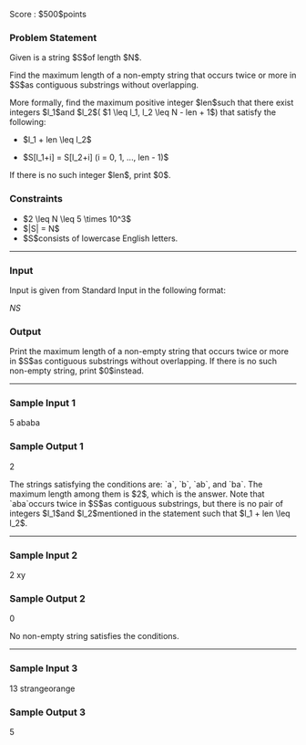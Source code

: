 
<div>

<span>

<span>

<p>
Score : $500$points
</p>

<div>

<section>

### **Problem Statement**

<p>
Given is a string $S$of length $N$.
</p>

<p>
Find the maximum length of a non-empty string that occurs twice or more in $S$as contiguous substrings without overlapping.
</p>

<p>
More formally, find the maximum positive integer $len$such that there exist integers $l_1$and $l_2$( $1 \leq l_1, l_2 \leq N - len + 1$) that satisfy the following:
</p>

<ul>

<li>

<p>
$l_1 + len \leq l_2$
</p>

</li>

<li>

<p>
$S[l_1+i] = S[l_2+i] (i = 0, 1, ..., len - 1)$
</p>

</li>

</ul>

<p>
If there is no such integer $len$, print $0$.
</p>

</section>

</div>

<div>

<section>

### **Constraints**

<ul>

<li>
$2 \leq N \leq 5 \times 10^3$
</li>

<li>
$|S| = N$
</li>

<li>
$S$consists of lowercase English letters.
</li>

</ul>

</section>

</div>

---

<div>

<div>

<section>

### **Input**

<p>
Input is given from Standard Input in the following format:
</p>

<div>

$N$$S$
</div>

</section>

</div>

<div>

<section>

### **Output**

<p>
Print the maximum length of a non-empty string that occurs twice or more in $S$as contiguous substrings without overlapping. If there is no such non-empty string, print $0$instead.
</p>

</section>

</div>

</div>

---

<div>

<section>

### **Sample Input 1**

<div>

5
ababa

</div>

</section>

</div>

<div>

<section>

### **Sample Output 1**

<div>

2

</div>

<p>
The strings satisfying the conditions are: `a`, `b`, `ab`, and `ba`. The maximum length among them is $2$, which is the answer.
Note that `aba`occurs twice in $S$as contiguous substrings, but there is no pair of integers $l_1$and $l_2$mentioned in the statement such that $l_1 + len \leq l_2$.
</p>

</section>

</div>

---

<div>

<section>

### **Sample Input 2**

<div>

2
xy

</div>

</section>

</div>

<div>

<section>

### **Sample Output 2**

<div>

0

</div>

<p>
No non-empty string satisfies the conditions.
</p>

</section>

</div>

---

<div>

<section>

### **Sample Input 3**

<div>

13
strangeorange

</div>

</section>

</div>

<div>

<section>

### **Sample Output 3**

<div>

5

</div>

</section>

</div>

</span>

</span>

</div>
